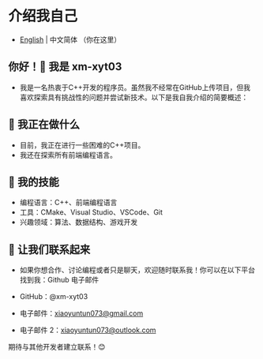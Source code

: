 # 介绍我自己

* [English](README.md) | 中文简体 （你在这里）

## 你好！👋 我是 xm-xyt03
* 我是一名热衷于C++开发的程序员。虽然我不经常在GitHub上传项目，但我喜欢探索具有挑战性的问题并尝试新技术。以下是我自我介绍的简要概述：

## 🔭 我正在做什么
* 目前，我正在进行一些困难的C++项目。
* 我还在探索所有前端编程语言。
## 🌱 我的技能
* 编程语言：C++、前端编程语言
* 工具：CMake、Visual Studio、VSCode、Git
* 兴趣领域：算法、数据结构、游戏开发
## 💬 让我们联系起来
* 如果你想合作、讨论编程或者只是聊天，欢迎随时联系我！你可以在以下平台找到我：Github 电子邮件

* GitHub：@xm-xyt03
* 电子邮件：xiaoyuntun073@gmail.com
* 电子邮件 2：xiaoyuntun073@outlook.com

期待与其他开发者建立联系！😊
